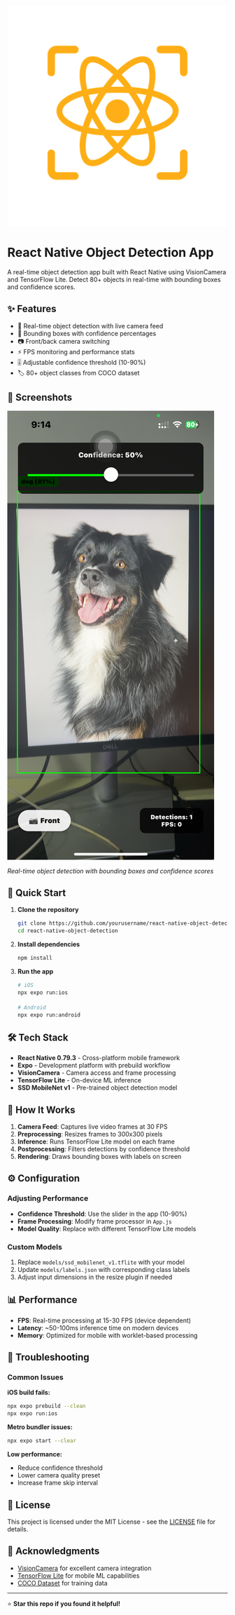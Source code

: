 ![App Logo](logo.png)

# React Native Object Detection App

A real-time object detection app built with React Native using VisionCamera and TensorFlow Lite. Detect 80+ objects in real-time with bounding boxes and confidence scores.

## ✨ Features

- 📱 Real-time object detection with live camera feed
- 🎯 Bounding boxes with confidence percentages
- 📷 Front/back camera switching
- ⚡ FPS monitoring and performance stats
- 🎚️ Adjustable confidence threshold (10-90%)
- 🏷️ 80+ object classes from COCO dataset

## 📱 Screenshots

![App Demo](testing_screenshot.PNG)

*Real-time object detection with bounding boxes and confidence scores*

## 🚀 Quick Start

1. **Clone the repository**
   ```bash
   git clone https://github.com/yourusername/react-native-object-detection.git
   cd react-native-object-detection
   ```

2. **Install dependencies**
   ```bash
   npm install
   ```

3. **Run the app**
   ```bash
   # iOS
   npx expo run:ios
   
   # Android
   npx expo run:android
   ```

## 🛠️ Tech Stack

- **React Native 0.79.3** - Cross-platform mobile framework
- **Expo** - Development platform with prebuild workflow
- **VisionCamera** - Camera access and frame processing
- **TensorFlow Lite** - On-device ML inference
- **SSD MobileNet v1** - Pre-trained object detection model

## 🎯 How It Works

1. **Camera Feed**: Captures live video frames at 30 FPS
2. **Preprocessing**: Resizes frames to 300x300 pixels
3. **Inference**: Runs TensorFlow Lite model on each frame
4. **Postprocessing**: Filters detections by confidence threshold
5. **Rendering**: Draws bounding boxes with labels on screen

## ⚙️ Configuration

### Adjusting Performance
- **Confidence Threshold**: Use the slider in the app (10-90%)
- **Frame Processing**: Modify frame processor in `App.js`
- **Model Quality**: Replace with different TensorFlow Lite models

### Custom Models
1. Replace `models/ssd_mobilenet_v1.tflite` with your model
2. Update `models/labels.json` with corresponding class labels
3. Adjust input dimensions in the resize plugin if needed

## 📊 Performance

- **FPS**: Real-time processing at 15-30 FPS (device dependent)
- **Latency**: ~50-100ms inference time on modern devices
- **Memory**: Optimized for mobile with worklet-based processing

## 🐛 Troubleshooting

### Common Issues

**iOS build fails:**
```bash
npx expo prebuild --clean
npx expo run:ios
```

**Metro bundler issues:**
```bash
npx expo start --clear
```

**Low performance:**
- Reduce confidence threshold
- Lower camera quality preset
- Increase frame skip interval

## 📄 License

This project is licensed under the MIT License - see the [LICENSE](LICENSE) file for details.

## 🙏 Acknowledgments

- [VisionCamera](https://react-native-vision-camera.com/) for excellent camera integration
- [TensorFlow Lite](https://www.tensorflow.org/lite) for mobile ML capabilities
- [COCO Dataset](https://cocodataset.org/) for training data

---

⭐ **Star this repo if you found it helpful!**
